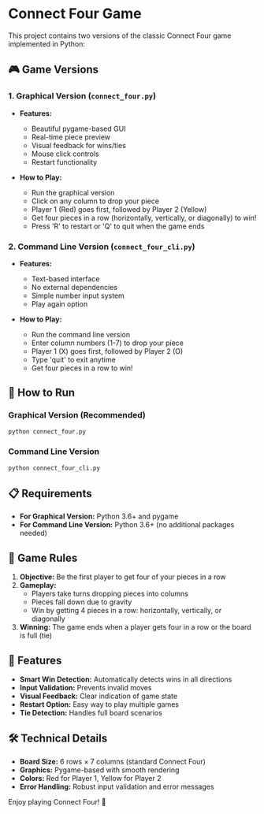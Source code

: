 # Connect Four Game

This project contains two versions of the classic Connect Four game implemented in Python:

## 🎮 Game Versions

### 1. Graphical Version (`connect_four.py`)
- **Features:**
  - Beautiful pygame-based GUI
  - Real-time piece preview
  - Visual feedback for wins/ties
  - Mouse click controls
  - Restart functionality

- **How to Play:**
  - Run the graphical version
  - Click on any column to drop your piece
  - Player 1 (Red) goes first, followed by Player 2 (Yellow)
  - Get four pieces in a row (horizontally, vertically, or diagonally) to win!
  - Press 'R' to restart or 'Q' to quit when the game ends

### 2. Command Line Version (`connect_four_cli.py`)
- **Features:**
  - Text-based interface
  - No external dependencies
  - Simple number input system
  - Play again option

- **How to Play:**
  - Run the command line version
  - Enter column numbers (1-7) to drop your piece
  - Player 1 (X) goes first, followed by Player 2 (O)
  - Type 'quit' to exit anytime
  - Get four pieces in a row to win!

## 🚀 How to Run

### Graphical Version (Recommended)
```bash
python connect_four.py
```

### Command Line Version
```bash
python connect_four_cli.py
```

## 📋 Requirements

- **For Graphical Version:** Python 3.6+ and pygame
- **For Command Line Version:** Python 3.6+ (no additional packages needed)

## 🎯 Game Rules

1. **Objective:** Be the first player to get four of your pieces in a row
2. **Gameplay:** 
   - Players take turns dropping pieces into columns
   - Pieces fall down due to gravity
   - Win by getting 4 pieces in a row: horizontally, vertically, or diagonally
3. **Winning:** The game ends when a player gets four in a row or the board is full (tie)

## 🎨 Features

- **Smart Win Detection:** Automatically detects wins in all directions
- **Input Validation:** Prevents invalid moves
- **Visual Feedback:** Clear indication of game state
- **Restart Option:** Easy way to play multiple games
- **Tie Detection:** Handles full board scenarios

## 🛠️ Technical Details

- **Board Size:** 6 rows × 7 columns (standard Connect Four)
- **Graphics:** Pygame-based with smooth rendering
- **Colors:** Red for Player 1, Yellow for Player 2
- **Error Handling:** Robust input validation and error messages

Enjoy playing Connect Four! 🎉
